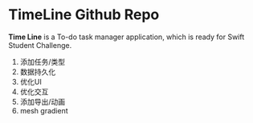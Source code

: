 # TimeLine Github Repo
**Time Line** is a To-do task manager application, which is ready for Swift Student Challenge.

1. 添加任务/类型
2. 数据持久化
3. 优化UI
4. 优化交互
5. 添加导出/动画
6. mesh gradient
